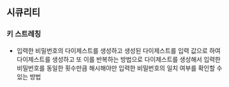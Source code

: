 ## 시큐리티

### 키 스트레칭

- 입력한 비밀번호의 다이제스트를 생성하고 생성된 다이제스트를 입력 값으로 하여 다이제스트를 생성하고 또 이를 반복하는 방법으로 다이제스트를 생성해서 입력한 비밀번호를 동일한 횟수만큼 해시해야만 입력한 비밀번호의
 일치 여부를 확인할 수 있는 방법